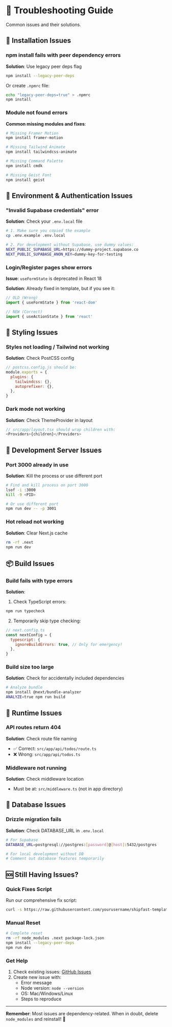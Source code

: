 # 🔧 Troubleshooting Guide

Common issues and their solutions.

## 🚨 Installation Issues

### npm install fails with peer dependency errors

**Solution**: Use legacy peer deps flag
```bash
npm install --legacy-peer-deps
```

Or create `.npmrc` file:
```bash
echo "legacy-peer-deps=true" > .npmrc
npm install
```

### Module not found errors

**Common missing modules and fixes**:
```bash
# Missing Framer Motion
npm install framer-motion

# Missing Tailwind Animate
npm install tailwindcss-animate

# Missing Command Palette
npm install cmdk

# Missing Geist Font
npm install geist
```

## 🔑 Environment & Authentication Issues

### "Invalid Supabase credentials" error

**Solution**: Check your `.env.local` file
```bash
# 1. Make sure you copied the example
cp .env.example .env.local

# 2. For development without Supabase, use dummy values:
NEXT_PUBLIC_SUPABASE_URL=https://dummy-project.supabase.co
NEXT_PUBLIC_SUPABASE_ANON_KEY=dummy-key-for-testing
```

### Login/Register pages show errors

**Issue**: `useFormState` is deprecated in React 18

**Solution**: Already fixed in template, but if you see it:
```typescript
// OLD (Wrong)
import { useFormState } from 'react-dom'

// NEW (Correct)
import { useActionState } from 'react'
```

## 🎨 Styling Issues

### Styles not loading / Tailwind not working

**Solution**: Check PostCSS config
```javascript
// postcss.config.js should be:
module.exports = {
  plugins: {
    tailwindcss: {},
    autoprefixer: {},
  },
}
```

### Dark mode not working

**Solution**: Check ThemeProvider in layout
```typescript
// src/app/layout.tsx should wrap children with:
<Providers>{children}</Providers>
```

## 🚀 Development Server Issues

### Port 3000 already in use

**Solution**: Kill the process or use different port
```bash
# Find and kill process on port 3000
lsof -i :3000
kill -9 <PID>

# Or use different port
npm run dev -- -p 3001
```

### Hot reload not working

**Solution**: Clear Next.js cache
```bash
rm -rf .next
npm run dev
```

## 📦 Build Issues

### Build fails with type errors

**Solution**: 
1. Check TypeScript errors:
```bash
npm run typecheck
```

2. Temporarily skip type checking:
```javascript
// next.config.ts
const nextConfig = {
  typescript: {
    ignoreBuildErrors: true, // Only for emergency!
  },
}
```

### Build size too large

**Solution**: Check for accidentally included dependencies
```bash
# Analyze bundle
npm install @next/bundle-analyzer
ANALYZE=true npm run build
```

## 🐛 Runtime Issues

### API routes return 404

**Solution**: Check route file naming
- ✅ Correct: `src/app/api/todos/route.ts`
- ❌ Wrong: `src/app/api/todos.ts`

### Middleware not running

**Solution**: Check middleware location
- Must be at: `src/middleware.ts` (not in app directory)

## 💾 Database Issues

### Drizzle migration fails

**Solution**: Check DATABASE_URL in `.env.local`
```bash
# For Supabase
DATABASE_URL=postgresql://postgres:[password]@[host]:5432/postgres

# For local development without DB
# Comment out database features temporarily
```

## 🆘 Still Having Issues?

### Quick Fixes Script

Run our comprehensive fix script:
```bash
curl -s https://raw.githubusercontent.com/yourusername/shipfast-template/main/fix-all-template-issues.sh | bash
```

### Manual Reset

```bash
# Complete reset
rm -rf node_modules .next package-lock.json
npm install --legacy-peer-deps
npm run dev
```

### Get Help

1. Check existing issues: [GitHub Issues](https://github.com/yourusername/shipfast-template/issues)
2. Create new issue with:
   - Error message
   - Node version: `node --version`
   - OS: Mac/Windows/Linux
   - Steps to reproduce

---

**Remember**: Most issues are dependency-related. When in doubt, delete `node_modules` and reinstall! 🎯